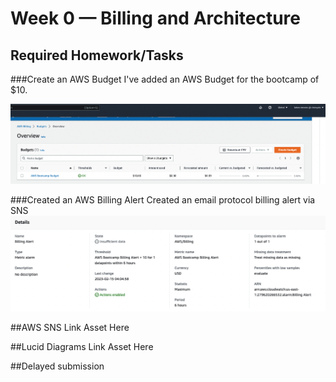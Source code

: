 # Week 0 — Billing and Architecture

## Required Homework/Tasks

###Create an AWS Budget
I've added an AWS Budget for the bootcamp of $10.

![AWS Budgets](assets/budget.png)

###Created an AWS Billing Alert
Created an email protocol billing alert via SNS
![Billing Alert](assets/billing-alert.png)

##AWS SNS
Link Asset Here

##Lucid Diagrams
Link Asset Here

##Delayed submission

